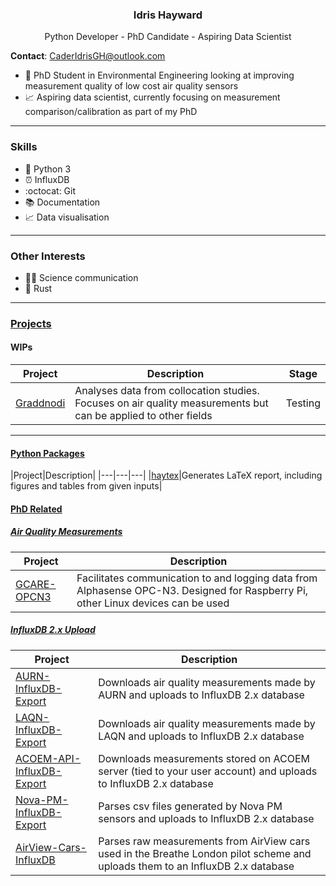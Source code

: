 <h3 align=center>
	Idris Hayward
</h3>
<p align=center>
Python Developer - PhD Candidate - Aspiring Data Scientist
<p/>

**Contact**: CaderIdrisGH@outlook.com

- :dash: PhD Student in Environmental Engineering looking at improving measurement quality of low cost air quality sensors
- :chart_with_upwards_trend: Aspiring data scientist, currently focusing on measurement comparison/calibration as part of my PhD

---

<h3>
	Skills
</h3>

- :snake: Python 3
- :alarm_clock: InfluxDB
- :octocat: Git 
- :books: Documentation
- :chart_with_upwards_trend: Data visualisation



---

<h3>
	Other Interests 
</h3>

- :scientist: Science communication
- :crab: Rust


---

<h3>
	<a href="https://github.com/CaderIdris?tab=repositories">Projects</a>
</h3>

<h4>
	WIPs
</h4>

|Project|Description|Stage|
|---|---|---|
|[Graddnodi](https://github.com/CaderIdris/Graddnodi)|Analyses data from collocation studies. Focuses on air quality measurements but can be applied to other fields|Testing|

---

<h4>
	<a href="https://github.com/stars/CaderIdris/lists/python-packages">Python Packages</a>
</h4>

|Project|Description|
|---|---|---|
|[haytex](https://github.com/CaderIdris/haytex)|Generates LaTeX report, including figures and tables from given inputs|

<h4>
	<a href="https://github.com/stars/CaderIdris/lists/phd">PhD Related</a>
</h4>

<!--
<h5>
	<a href="https://github.com/stars/CaderIdris/lists/phd">Data Analysis</a>
</h5>

|Project|Description|
|---|---|

-->

<h5>
	<a href="https://github.com/stars/CaderIdris/lists/air-quality-measurements">Air Quality Measurements</a>
</h5>

|Project|Description|
|---|---|
|[GCARE-OPCN3](https://github.com/CaderIdris/GCARE-OPCN3)|Facilitates communication to and logging data from Alphasense OPC-N3. Designed for Raspberry Pi, other Linux devices can be used|

<h5>
	<a href="https://github.com/stars/CaderIdris/lists/influxdb-2-x-upload">InfluxDB 2.x Upload</a>
</h5>

|Project|Description|
|---|---|
|[AURN-InfluxDB-Export](https://github.com/CaderIdris/AURN-InfluxDB-Export)|Downloads air quality measurements made by AURN and uploads to InfluxDB 2.x database|
|[LAQN-InfluxDB-Export](https://github.com/CaderIdris/LAQN-InfluxDB-Export)|Downloads air quality measurements made by LAQN and uploads to InfluxDB 2.x database|
|[ACOEM-API-InfluxDB-Export](https://github.com/CaderIdris/ACOEM-API-InfluxDB-Export)|Downloads measurements stored on ACOEM server (tied to your user account) and uploads to InfluxDB 2.x database|
|[Nova-PM-InfluxDB-Export](https://github.com/CaderIdris/Nova-PM-InfluxDB-Export)|Parses csv files generated by Nova PM sensors and uploads to InfluxDB 2.x database|
|[AirView-Cars-InfluxDB](https://github.com/CaderIdris/AirView-Cars-InfluxDB)|Parses raw measurements from AirView cars used in the Breathe London pilot scheme and uploads them to an InfluxDB 2.x database|



<!--
**CaderIdris/CaderIdris** is a ✨ _special_ ✨ repository because its `README.md` (this file) appears on your GitHub profile.

Here are some ideas to get you started:

- 🔭 I’m currently working on ...
- 🌱 I’m currently learning ...
- 👯 I’m looking to collaborate on ...
- 🤔 I’m looking for help with ...
- 💬 Ask me about ...
- 📫 How to reach me: ...
- 😄 Pronouns: ...
- ⚡ Fun fact: ...
-->
